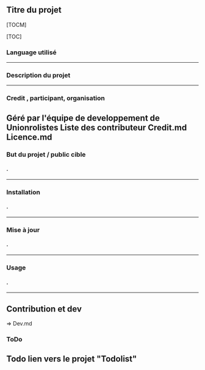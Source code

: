 ##  Titre du projet
[TOCM]

[TOC]

### Language utilisé

-------------

### Description du projet
-------------
### Credit , participant, organisation
Géré par l'équipe de developpement de Unionrolistes
Liste des contributeur Credit.md 
Licence.md
-------------
### But du projet / public cible
#### .
-------------
### Installation
#### .
-------------
### Mise à jour
#### .
-------------
### Usage
#### .
---

## Contribution et dev
=> Dev.md 

### ToDo
Todo lien vers le projet "Todolist"
-------------
